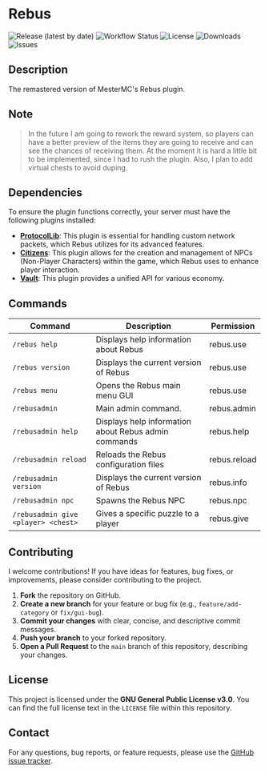 # Rebus

![Release (latest by date)](https://img.shields.io/github/v/release/TavstalDev/Rebus?style=plastic-square)
![Workflow Status](https://img.shields.io/github/actions/workflow/status/TavstalDev/Rebus/ghrelease.yml?branch=stable&label=build&style=plastic-square)
![License](https://img.shields.io/github/license/TavstalDev/Rebus)
![Downloads](https://img.shields.io/github/downloads/TavstalDev/Rebus/total?style=plastic-square)
![Issues](https://img.shields.io/github/issues/TavstalDev/Rebus?style=plastic-square)

## Description
The remastered version of MesterMC's Rebus plugin.

## Note 

> In the future I am going to rework the reward system, so players can have a better preview of the items they are going to receive and can see the chances of receiving them.
> At the moment it is hard a little bit to be implemented, since I had to rush the plugin.
> Also, I plan to add virtual chests to avoid duping.

## Dependencies

To ensure the plugin functions correctly, your server must have the following plugins installed:

- **[ProtocolLib](https://www.spigotmc.org/resources/protocollib.1997/)**: This plugin is essential for handling custom network packets, which Rebus utilizes for its advanced features.
- **[Citizens](https://www.spigotmc.org/resources/citizens.13811/)**: This plugin allows for the creation and management of NPCs (Non-Player Characters) within the game, which Rebus uses to enhance player interaction.
- **[Vault](https://www.spigotmc.org/resources/vault.34315/)**: This plugin provides a unified API for various economy.

## Commands
| Command                             | Description                                          | Permission   |
|-------------------------------------|------------------------------------------------------|--------------|
| `/rebus help`                       | Displays help information about Rebus                | rebus.use    |
| `/rebus version`                    | Displays the current version of Rebus                | rebus.use    |
| `/rebus menu`                       | Opens the Rebus main menu GUI                        | rebus.use    |
| `/rebusadmin`                       | Main admin command.                                  | rebus.admin  |
| `/rebusadmin help`                  | Displays help information about Rebus admin commands | rebus.help   |
| `/rebusadmin reload`                | Reloads the Rebus configuration files                | rebus.reload | 
| `/rebusadmin version`               | Displays the current version of Rebus                | rebus.info   |
| `/rebusadmin npc`                   | Spawns the Rebus NPC                                 | rebus.npc    |
| `/rebusadmin give <player> <chest>` | Gives a specific puzzle to a player                  | rebus.give   |

## Contributing

I welcome contributions! If you have ideas for features, bug fixes, or improvements, please consider contributing to the project.

1.  **Fork** the repository on GitHub.
2.  **Create a new branch** for your feature or bug fix (e.g., `feature/add-category` or `fix/gui-bug`).
3.  **Commit your changes** with clear, concise, and descriptive commit messages.
4.  **Push your branch** to your forked repository.
5.  **Open a Pull Request** to the `main` branch of this repository, describing your changes.

## License

This project is licensed under the **GNU General Public License v3.0**. You can find the full license text in the `LICENSE` file within this repository.

## Contact

For any questions, bug reports, or feature requests, please use the [GitHub issue tracker](https://github.com/TavstalDev/Rebus/issues).